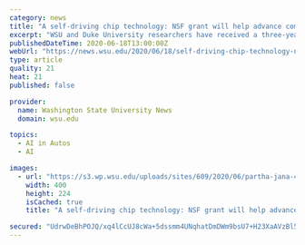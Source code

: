 ```yaml
---
category: news
title: "A self-driving chip technology: NSF grant will help advance computing systems"
excerpt: "WSU and Duke University researchers have received a three-year National Science Foundation grant to develop a novel computing framework for big data applications."
publishedDateTime: 2020-06-18T13:00:00Z
webUrl: "https://news.wsu.edu/2020/06/18/self-driving-chip-technology-nsf-grant-will-help-advance-computing-systems/"
type: article
quality: 21
heat: 21
published: false

provider:
  name: Washington State University News
  domain: wsu.edu

topics:
  - AI in Autos
  - AI

images:
  - url: "https://s3.wp.wsu.edu/uploads/sites/609/2020/06/partha-jana-400p-1.jpg"
    width: 400
    height: 224
    isCached: true
    title: "A self-driving chip technology: NSF grant will help advance computing systems"

secured: "UdrwDeBhPOJQ/xq4lCcUJ8cWa+5dssmm4UNqhatDmDWm9bsU7+H23XaAVzBl5/RfMM9Pdak50A1SDPJCj/Or9Ltx3pv76gZNuFgHGQmiP0X6gkgc6eDvRWYqugLTwNocQp6/KyQlgaFDvSyz6s9EMRWt1H49WDAM9irTaKq3b3h6yY98+xdDu3dCvfhYS5Zb9eaJDECJ2bEJkyCqaHJ77jnP26wkmyWemh6Sg3Z5hxYyAK5UeIS2RqFVKPoWc2YIhCBBpfaE40Mb72OMi0OXi6oOetDDPP8xq/ffYzAJHlx+yQt8FUFA8WaBJ+othtUHiQh+v7KajmFadxufL2LhhQ==;LejCgvMwBTE4H3NpFnpJXA=="
---
```


